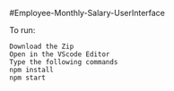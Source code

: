 #Employee-Monthly-Salary-UserInterface

To run:

```
Download the Zip
Open in the VScode Editor
Type the following commands
npm install 
npm start 
```



